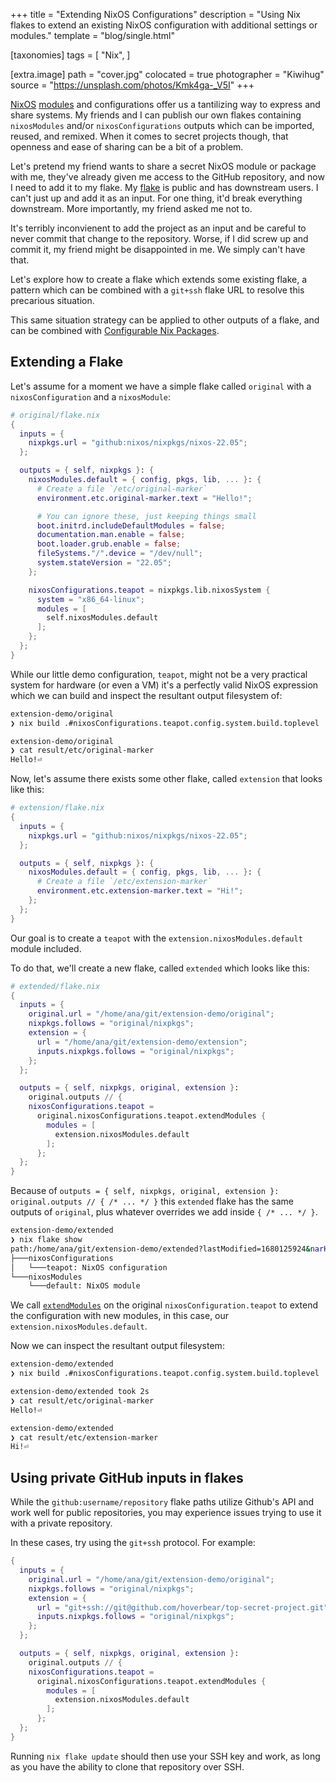 +++
title = "Extending NixOS Configurations"
description = "Using Nix flakes to extend an existing NixOS configuration with additional settings or modules."
template =  "blog/single.html"

[taxonomies]
tags = [
    "Nix",
]

[extra.image]
path = "cover.jpg"
colocated = true
photographer = "Kiwihug"
source = "https://unsplash.com/photos/Kmk4ga-_V5I"
+++

[NixOS][nixos] [modules][nixos-modules] and configurations offer us a tantilizing way to express and share systems. My friends and I can publish our own flakes containing `nixosModules` and/or `nixosConfigurations` outputs which can be imported, reused, and remixed. When it comes to secret projects though, that openness and ease of sharing can be a bit of a problem.

Let's pretend my friend wants to share a secret NixOS module or package with me, they've already given me access to the GitHub repository, and now I need to add it to my flake. My [flake][hoverbear-consulting-flake] is public and has downstream users. I can't just up and add it as an input. For one thing, it'd break everything downstream. More importantly, my friend asked me not to.

It's terribly inconvienent to add the project as an input and be careful to never commit that change to the repository. Worse, if I did screw up and commit it, my friend might be disappointed in me. We simply can't have that.

Let's explore how to create a flake which extends some existing flake, a pattern which can be combined with a `git+ssh` flake URL to resolve this precarious situation.

<!-- more -->

This same situation strategy can be applied to other outputs of a flake, and can be combined with [Configurable Nix Packages][configurable-nix-packages].

## Extending a Flake

Let's assume for a moment we have a simple flake called `original` with a `nixosConfiguration` and a `nixosModule`:

```nix
# original/flake.nix
{
  inputs = {
    nixpkgs.url = "github:nixos/nixpkgs/nixos-22.05";
  };

  outputs = { self, nixpkgs }: {
    nixosModules.default = { config, pkgs, lib, ... }: {
      # Create a file `/etc/original-marker`
      environment.etc.original-marker.text = "Hello!";

      # You can ignore these, just keeping things small
      boot.initrd.includeDefaultModules = false;
      documentation.man.enable = false;
      boot.loader.grub.enable = false;
      fileSystems."/".device = "/dev/null";
      system.stateVersion = "22.05";
    };

    nixosConfigurations.teapot = nixpkgs.lib.nixosSystem {
      system = "x86_64-linux";
      modules = [
        self.nixosModules.default
      ];
    };
  };
}

```

While our little demo configuration, `teapot`, might not be a very practical system for hardware (or even a VM) it's a perfectly valid NixOS expression which we can build and inspect the resultant output filesystem of:

```bash
extension-demo/original 
❯ nix build .#nixosConfigurations.teapot.config.system.build.toplevel                                 

extension-demo/original 
❯ cat result/etc/original-marker 
Hello!⏎ 
```

Now, let's assume there exists some other flake, called `extension` that looks like this:

```nix
# extension/flake.nix
{
  inputs = {
    nixpkgs.url = "github:nixos/nixpkgs/nixos-22.05";
  };

  outputs = { self, nixpkgs }: {
    nixosModules.default = { config, pkgs, lib, ... }: {
      # Create a file `/etc/extension-marker`
      environment.etc.extension-marker.text = "Hi!";
    };
  };
}
```

Our goal is to create a `teapot` with the `extension.nixosModules.default` module included.

To do that, we'll create a new flake, called `extended` which looks like this:

```nix
# extended/flake.nix
{
  inputs = {
    original.url = "/home/ana/git/extension-demo/original";
    nixpkgs.follows = "original/nixpkgs";
    extension = {
      url = "/home/ana/git/extension-demo/extension";
      inputs.nixpkgs.follows = "original/nixpkgs";
    };
  };

  outputs = { self, nixpkgs, original, extension }:
    original.outputs // {
    nixosConfigurations.teapot =
      original.nixosConfigurations.teapot.extendModules {
        modules = [
          extension.nixosModules.default
        ];
      };
  };
}
```

Because of `outputs = { self, nixpkgs, original, extension }: original.outputs // { /* ... */ }` this `extended` flake has the same outputs of `original`, plus whatever overrides we add inside `{ /* ... */ }`.

```bash
extension-demo/extended 
❯ nix flake show
path:/home/ana/git/extension-demo/extended?lastModified=1680125924&narHash=sha256-EV4jQJ5H3mypuOt4H174lII2yhnaUbZ9rbML2mjyRlI=
├───nixosConfigurations
│   └───teapot: NixOS configuration
└───nixosModules
    └───default: NixOS module

```

We call [`extendModules`][github-nix-extendModules] on the original `nixosConfiguration.teapot` to extend the configuration with new modules, in this case, our `extension.nixosModules.default`.

Now we can inspect the resultant output filesystem:

```bash
extension-demo/extended 
❯ nix build .#nixosConfigurations.teapot.config.system.build.toplevel

extension-demo/extended took 2s 
❯ cat result/etc/original-marker 
Hello!⏎                                                                                                                                                              

extension-demo/extended 
❯ cat result/etc/extension-marker 
Hi!⏎  
```



## Using private GitHub inputs in flakes

While the `github:username/repository` flake paths utilize Github's API and work well for public repositories, you may experience issues trying to use it with a private repository.

In these cases, try using the `git+ssh` protocol. For example:

```nix
{
  inputs = {
    original.url = "/home/ana/git/extension-demo/original";
    nixpkgs.follows = "original/nixpkgs";
    extension = {
      url = "git+ssh://git@github.com/hoverbear/top-secret-project.git";
      inputs.nixpkgs.follows = "original/nixpkgs";
    };
  };

  outputs = { self, nixpkgs, original, extension }: 
    original.outputs // {
    nixosConfigurations.teapot = 
      original.nixosConfigurations.teapot.extendModules {
        modules = [
          extension.nixosModules.default
        ];
      };
  };
}
```

Running `nix flake update` should then use your SSH key and work, as long as you have the ability to clone that repository over SSH.


[hoverbear-consulting-flake]: https://github.com/Hoverbear-Consulting/flake
[nixos-modules]: https://nixos.wiki/wiki/NixOS_modules
[nixos]: https://nixos.org/
[configurable-nix-packages]: /blog/configurable-nix-packages/
[github-nix-extendModules]: https://github.com/NixOS/nixpkgs/blob/4e416a8e847057c49e73be37ae8dc4fcdfe9eff8/lib/modules.nix#L333-L354